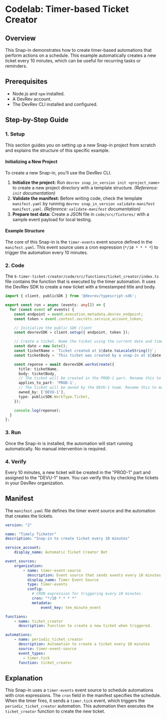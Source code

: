 # Codelab: Timer-based Ticket Creator

## Overview
This Snap-in demonstrates how to create timer-based automations that perform actions on a schedule. This example automatically creates a new ticket every 10 minutes, which can be useful for recurring tasks or reminders.

## Prerequisites
- Node.js and `npm` installed.
- A DevRev account.
- The DevRev CLI installed and configured.

## Step-by-Step Guide

### 1. Setup
This section guides you on setting up a new Snap-in project from scratch and explains the structure of this specific example.

#### Initializing a New Project
To create a new Snap-in, you'll use the DevRev CLI.

1.  **Initialize the project:** Run `devrev snap_in_version init <project_name>` to create a new project directory with a template structure. *(Reference: `init` documentation)*
2.  **Validate the manifest:** Before writing code, check the template `manifest.yaml` by running `devrev snap_in_version validate-manifest manifest.yaml`. *(Reference: `validate-manifest` documentation)*
3.  **Prepare test data:** Create a JSON file in `code/src/fixtures/` with a sample event payload for local testing.

#### Example Structure
The core of this Snap-in is the `timer-events` event source defined in the `manifest.yaml`. This event source uses a cron expression (`*/10 * * * *`) to trigger the automation every 10 minutes.

### 2. Code
The `6-timer-ticket-creator/code/src/functions/ticket_creator/index.ts` file contains the function that is executed by the timer automation. It uses the DevRev SDK to create a new ticket with a timestamped title and body.

```typescript
import { client, publicSDK } from '@devrev/typescript-sdk';

export const run = async (events: any[]) => {
  for (const event of events) {
    const endpoint = event.execution_metadata.devrev_endpoint;
    const token = event.context.secrets.service_account_token;

    // Initialize the public SDK client
    const devrevSDK = client.setup({ endpoint, token });

    // Create a ticket. Name the ticket using the current date and time.
    const date = new Date();
    const ticketName = `Ticket created at ${date.toLocaleString()}`;
    const ticketBody = `This ticket was created by a snap-in at ${date.toLocaleString()}`;

    const reponse = await devrevSDK.worksCreate({
      title: ticketName,
      body: ticketBody,
      // The ticket will be created in the PROD-1 part. Rename this to match your part.
      applies_to_part: 'PROD-1',
      // The ticket will be owned by the DEVU-1 team. Rename this to match the required user.
      owned_by: ['DEVU-1'],
      type: publicSDK.WorkType.Ticket,
    });

    console.log(reponse);
  }
};
```

### 3. Run
Once the Snap-in is installed, the automation will start running automatically. No manual intervention is required.

### 4. Verify
Every 10 minutes, a new ticket will be created in the "PROD-1" part and assigned to the "DEVU-1" team. You can verify this by checking the tickets in your DevRev organization.

## Manifest
The `manifest.yaml` file defines the timer event source and the automation that creates the tickets.

```yaml
version: "2"

name: "Timely Ticketer"
description: "Snap-in to create ticket every 10 minutes"

service_account:
    display_name: Automatic Ticket Creator Bot

event_sources:
    organization:
        - name: timer-event-source
          description: Event source that sends events every 10 minutes.
          display_name: Timer Event Source
          type: timer-events
          config:
            # CRON expression for triggering every 10 minutes.
            cron: "*/10 * * * *"
            metadata:
                event_key: ten_minute_event

functions:
    - name: ticket_creator
      description: Function to create a new ticket when triggered.

automations:
    - name: periodic_ticket_creator
      description: Automation to create a ticket every 10 minutes
      source: timer-event-source
      event_types:
        - timer.tick
      function: ticket_creator
```

## Explanation
This Snap-in uses a `timer-events` event source to schedule automations with cron expressions. The `cron` field in the manifest specifies the schedule. When the timer fires, it sends a `timer.tick` event, which triggers the `periodic_ticket_creator` automation. This automation then executes the `ticket_creator` function to create the new ticket.
